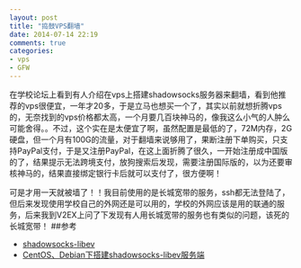 ```yaml
---
layout: post
title: "捣鼓VPS翻墙"
date: 2014-07-14 22:19
comments: true
categories: 
- vps
- GFW
---
```


在学校论坛上看到有人介绍在vps上搭建shadowsocks服务器来翻墙，看到他推荐的vps很便宜，一年才20多，于是立马也想买一个了，其实以前就想折腾vps的，无奈找到的vps价格都太高，一个月要几百块神马的，像我这么小气的人肿么可能舍得。。不过，这个实在是太便宜了啊，虽然配置是最低的了，72M内存，2G硬盘，但一个月有100G的流量，对于翻墙来说够用了，果断注册下单购买，只支持PayPal支付，于是又注册PayPal，在这上面折腾了很久，一开始注册成中国版的了，结果提示无法跨境支付，放狗搜索后发现，需要注册国际版的，以为还要审核神马的，结果直接绑定银行卡后就可以支付了，很方便啊！

可是才用一天就被墙了！！我目前使用的是长城宽带的服务，ssh都无法登陆了，但后来发现使用学校自己的外网还是可以用的，学校的外网应该是用的联通的服务，后来我到V2EX上问了下发现有人用长城宽带的服务也有类似的问题，该死的长城宽带！
##参考
- [shadowsocks-libev](https://github.com/madeye/shadowsocks-libev)
- [CentOS、Debian下搭建shadowsocks-libev服务端](http://www.lucong.com.cn/lulu/centos-debian-shadowsocks-libev.html)

